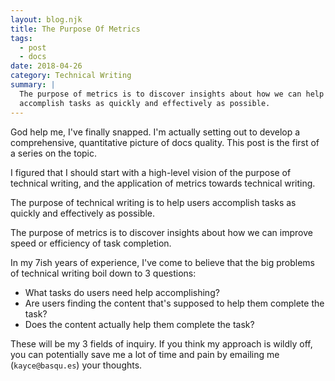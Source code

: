 ```yaml
---
layout: blog.njk
title: The Purpose Of Metrics
tags: 
  - post
  - docs
date: 2018-04-26
category: Technical Writing
summary: |
  The purpose of metrics is to discover insights about how we can help users
  accomplish tasks as quickly and effectively as possible.
---
```


God help me, I've finally snapped. I'm actually setting out to develop a comprehensive,
quantitative picture of docs quality. This post is the first of a series on the topic.

I figured that I should start with a high-level vision of the purpose of technical writing,
and the application of metrics towards technical writing.

The purpose of technical writing is to help users accomplish tasks as quickly and
effectively as possible.

The purpose of metrics is to discover insights about how we can improve speed or efficiency
of task completion.

In my 7ish years of experience, I've come to believe that the big problems of technical
writing boil down to 3 questions:

* What tasks do users need help accomplishing?
* Are users finding the content that's supposed to help them complete the task?
* Does the content actually help them complete the task?

These will be my 3 fields of inquiry. If you think my approach is wildly off, you can
potentially save me a lot of time and pain by emailing me (`kayce@basqu.es`) your thoughts.
